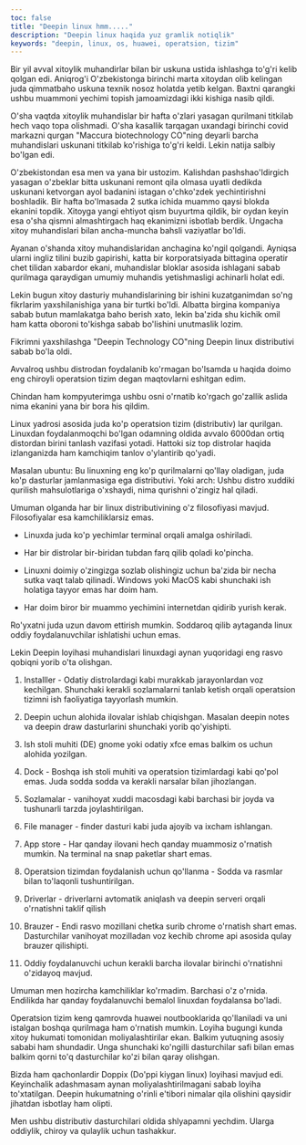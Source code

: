 ```yaml
---
toc: false
title: "Deepin linux hmm....."
description: "Deepin linux haqida yuz gramlik notiqlik"
keywords: "deepin, linux, os, huawei, operatsion, tizim"
---
```


Bir yil avval xitoylik muhandirlar bilan bir uskuna ustida ishlashga to'g'ri kelib qolgan edi. Aniqrog'i O'zbekistonga birinchi marta xitoydan olib kelingan juda qimmatbaho uskuna texnik nosoz holatda yetib kelgan. Baxtni qarangki ushbu muammoni yechimi topish jamoamizdagi ikki kishiga nasib qildi.

O'sha vaqtda xitoylik muhandislar bir hafta o'zlari yasagan qurilmani titkilab hech vaqo topa olishmadi. O'sha kasallik tarqagan uxandagi birinchi covid markazni qurgan "Maccura biotechnology CO"ning deyarli barcha muhandislari uskunani titkilab ko'rishiga to'g'ri keldi. Lekin natija salbiy bo'lgan edi.

O'zbekistondan esa men va yana bir ustozim. Kalishdan pashshao'ldirgich yasagan o'zbeklar bitta uskunani remont qila olmasa uyatli dedikda uskunani ketvorgan ayol badanini istagan o'chko'zdek yechintirishni boshladik. Bir hafta bo'lmasada 2 sutka ichida muammo qaysi blokda ekanini topdik. Xitoyga yangi ehtiyot qism buyurtma qildik, bir oydan keyin esa o'sha qismni almashtirgach haq ekanimizni isbotlab berdik. Ungacha xitoy muhandislari bilan ancha-muncha bahsli vaziyatlar bo'ldi.

Ayanan o'shanda xitoy muhandislaridan anchagina ko'ngil qolgandi. Ayniqsa ularni ingliz tilini buzib gapirishi, katta bir korporatsiyada bittagina operatir chet tilidan xabardor ekani, muhandislar bloklar asosida ishlagani sabab qurilmaga qaraydigan umumiy muhandis yetishmasligi achinarli holat edi.

Lekin bugun xitoy dasturiy muhandislarining bir ishini kuzatganimdan so'ng fikrlarim yaxshilanishiga yana bir turtki bo'ldi. Albatta birgina kompaniya sabab butun mamlakatga baho berish xato, lekin ba'zida shu kichik omil ham katta oboroni to'kishga sabab bo'lishini unutmaslik lozim.

Fikrimni yaxshilashga "Deepin Technology CO"ning Deepin linux distributivi sabab bo'la oldi.

Avvalroq ushbu distrodan foydalanib ko'rmagan bo'lsamda u haqida doimo eng chiroyli operatsion tizim degan maqtovlarni eshitgan edim.

Chindan ham kompyuterimga ushbu osni o'rnatib ko'rgach go'zallik aslida nima ekanini yana bir bora his qildim.

Linux yadrosi asosida juda ko'p operatsion tizim (distributiv) lar qurilgan. Linuxdan foydalanmoqchi bo'lgan odamning oldida avvalo 6000dan ortiq distordan birini tanlash vazifasi yotadi. Hattoki siz top distrolar haqida izlanganizda ham kamchiqim tanlov o'ylantirib qo'yadi.

Masalan ubuntu: Bu linuxning eng ko'p qurilmalarni qo'llay oladigan, juda ko'p dasturlar jamlanmasiga ega distributivi. Yoki arch: Ushbu distro xuddiki qurilish mahsulotlariga o'xshaydi, nima qurishni o'zingiz hal qiladi.

Umuman olganda har bir linux distributivining o'z filosofiyasi mavjud. Filosofiyalar esa kamchiliklarsiz emas.

- Linuxda juda ko'p yechimlar terminal orqali amalga oshiriladi.

- Har bir distrolar bir-biridan tubdan farq qilib qoladi ko'pincha.

- Linuxni doimiy o'zingizga sozlab olishingiz uchun ba'zida bir necha sutka vaqt talab qilinadi. Windows yoki MacOS kabi shunchaki ish holatiga tayyor emas har doim ham.

- Har doim biror bir muammo yechimini internetdan qidirib yurish kerak.

Ro'yxatni juda uzun davom ettirish mumkin. Soddaroq qilib aytaganda linux oddiy foydalanuvchilar ishlatishi uchun emas.

Lekin Deepin loyihasi muhandislari linuxdagi aynan yuqoridagi eng rasvo qobiqni yorib o'ta olishgan.

1. Installler - Odatiy distrolardagi kabi murakkab jarayonlardan voz kechilgan. Shunchaki kerakli sozlamalarni tanlab ketish orqali operatsion tizimni ish faoliyatiga tayyorlash mumkin.

2. Deepin uchun alohida ilovalar ishlab chiqishgan. Masalan deepin notes va deepin draw dasturlarini shunchaki yorib qo'yishipti.

3. Ish stoli muhiti (DE) gnome yoki odatiy xfce emas balkim os uchun alohida yozilgan.

4. Dock - Boshqa ish stoli muhiti va operatsion tizimlardagi kabi qo'pol emas. Juda sodda sodda va kerakli narsalar bilan jihozlangan.

5. Sozlamalar - vanihoyat xuddi macosdagi kabi barchasi bir joyda va tushunarli tarzda joylashtirilgan.

6. File manager - finder dasturi kabi juda ajoyib va ixcham ishlangan.

7. App store - Har qanday ilovani hech qanday muammosiz o'rnatish mumkin. Na terminal na snap paketlar shart emas.

8. Operatsion tizimdan foydalanish uchun qo'llanma - Sodda va rasmlar bilan to'laqonli tushuntirilgan.

9. Driverlar - driverlarni avtomatik aniqlash va deepin serveri orqali o'rnatishni taklif qilish

10. Brauzer - Endi rasvo mozillani chetka surib chrome o'rnatish shart emas. Dasturchilar vanihoyat mozilladan voz kechib chrome api asosida qulay brauzer qilishipti.

11. Oddiy foydalanuvchi uchun kerakli barcha ilovalar birinchi o'rnatishni o'zidayoq mavjud.

Umuman men hozircha kamchiliklar ko'rmadim. Barchasi o'z o'rnida. Endilikda har qanday foydalanuvchi bemalol linuxdan foydalansa bo'ladi.

Operatsion tizim keng qamrovda huawei noutbooklarida qo'llaniladi va uni istalgan boshqa qurilmaga ham o'rnatish mumkin. Loyiha bugungi kunda xitoy hukumati tomonidan moliyalashtirilar ekan. Balkim yutuqning asosiy sababi ham shundadir. Unga shunchaki ko'ngilli dasturchilar safi bilan emas balkim qorni to'q dasturchilar ko'zi bilan qaray olishgan.

Bizda ham qachonlardir Doppix (Do'ppi kiygan linux) loyihasi mavjud edi. Keyinchalik adashmasam aynan moliyalashtirilmagani sabab loyiha to'xtatilgan. Deepin hukumatning o'rinli e'tibori nimalar qila olishini qaysidir jihatdan isbotlay ham olipti.

Men ushbu distributiv dasturchilari oldida shlyapamni yechdim. Ularga oddiylik, chiroy va qulaylik uchun tashakkur.
